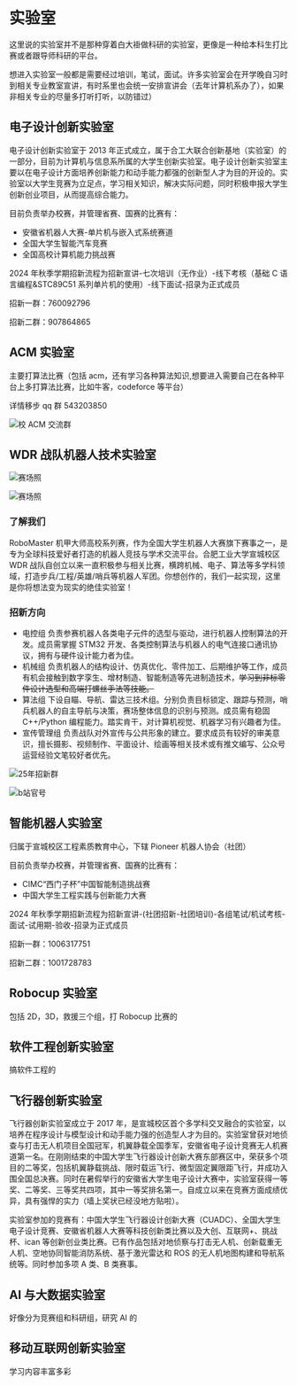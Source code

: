 # 实验室

<HelpUs content="更多实验室的介绍" />

这里说的实验室并不是那种穿着白大褂做科研的实验室，更像是一种给本科生打比赛或者跟导师科研的平台。

想进入实验室一般都是需要经过培训，笔试，面试。许多实验室会在开学晚自习时到相关专业教室宣讲，有时系里也会统一安排宣讲会（去年计算机系办了），如果非相关专业的尽量多打听打听，以防错过）

## 电子设计创新实验室

电子设计创新实验室于 2013 年正式成立，属于合工大联合创新基地（实验室）的一部分，目前为计算机与信息系所属的大学生创新实验室。电子设计创新实验室主要以在电子设计方面培养创新能力和动手能力都强的创新型人才为目的开设的。实验室以大学生竞赛为立足点，学习相关知识，解决实际问题，同时积极申报大学生创新创业项目，从而提高综合能力。

目前负责举办校赛，并管理省赛、国赛的比赛有：

- 安徽省机器人大赛-单片机与嵌入式系统赛道
- 全国大学生智能汽车竞赛
- 全国高校计算机能力挑战赛

2024 年秋季学期招新流程为招新宣讲-七次培训（无作业）-线下考核（基础 C 语言编程&STC89C51 系列单片机的使用）-线下面试-招录为正式成员

招新一群：760092796

招新二群：907864865

## ACM 实验室

主要打算法比赛（包括 acm，还有学习各种算法知识,想要进入需要自己在各种平台上多打算法比赛，比如牛客，codeforce 等平台）

详情移步 qq 群 543203850

![校 ACM 交流群](./media/image26.png)

## WDR 战队机器人技术实验室

![赛场照](./media/wdr_pic1.jpg)

![赛场照](./media/wdr_pic2.jpg)

### 了解我们

RoboMaster 机甲大师高校系列赛，作为全国大学生机器人大赛旗下赛事之一，是专为全球科技爱好者打造的机器人竞技与学术交流平台。合肥工业大学宣城校区 WDR 战队自创立以来一直积极参与相关比赛，横跨机械、电子、算法等多学科领域，打造步兵/工程/英雄/哨兵等机器人军团。你想创作的，我们一起实现，这里是你将想法变为现实的绝佳实验室！

### 招新方向

- 电控组
  负责参赛机器人各类电子元件的选型与驱动，进行机器人控制算法的开发。成员需掌握 STM32 开发、各类控制算法与机器人的电气连接口通讯协议，拥有与硬件设计能力者为佳。
- 机械组
  负责机器人的结构设计、仿真优化、零件加工、后期维护等工作，成员有机会接触到数字孪生、增材制造、智能制造等先进制造技术，~~学习到非标零件设计选型和高端打螺丝手法等技能。~~
- 算法组
  下设自瞄、导航、雷达三技术组。分别负责目标锁定、跟踪与预测，哨兵机器人的自主导航与决策，赛场整体信息的识别与预测。成员需有稳固 C++/Python 编程能力。踏实肯干，对计算机视觉、机器学习有兴趣者为佳。
- 宣传管理组
  负责战队对外宣传与公共形象的建立。要求成员有较好的审美意识，擅长摄影、视频制作、平面设计、绘画等相关技术或有推文编写、公众号运营经验文笔较好者优先。

![25年招新群](./media/wdr_enroll.jpg)

![b站官号](./media/wdr_bili.jpg)

## 智能机器人实验室

归属于宣城校区工程素质教育中心，下辖 Pioneer 机器人协会（社团）

目前负责举办校赛，并管理省赛、国赛的比赛有：

- CIMC“西门子杯”中国智能制造挑战赛
- 中国大学生工程实践与创新能力大赛

2024 年秋季学期招新流程为招新宣讲-(社团招新-社团培训)-各组笔试/机试考核-面试-试用期-验收-招录为正式成员

招新一群：1006317751

招新二群：1001728783

## Robocup 实验室

包括 2D，3D，救援三个组，打 Robocup 比赛的

## 软件工程创新实验室

搞软件工程的

## 飞行器创新实验室

飞行器创新实验室成立于 2017 年，是宣城校区首个多学科交叉融合的实验室，以培养在程序设计与模型设计和动手能力强的创造型人才为目的。实验室曾获对地侦查与打击无人机项目全国冠军，机翼静载全国季军，安徽省电子设计竞赛无人机赛道第一名。在刚刚结束的中国大学生飞行器设计创新大赛东部赛区中，荣获多个项目的二等奖，包括机翼静载挑战、限时载运飞行、微型固定翼限距飞行，并成功入围全国总决赛。同时在暑假举行的安徽省大学生电子设计大赛中，实验室获得一等奖、二等奖、三等奖共四项，其中一等奖排名第一。自成立以来在竞赛方面成绩优异，具有强悍的实力（墙上奖状已经没地方贴啦）。

实验室参加的竞赛有：中国大学生飞行器设计创新大赛（CUADC）、全国大学生电子设计竞赛、安徽省机器人大赛等科技创新类比赛以及大创、互联网+、挑战杯、ican 等创新创业类比赛。已有作品包括对地侦察与打击无人机、创新载重无人机、空地协同智能消防系统、基于激光雷达和 ROS 的无人机地图构建和导航系统等。同时参加多项 A 类、B 类赛事。

## AI 与大数据实验室

好像分为竞赛组和科研组，研究 AI 的

## 移动互联网创新实验室

学习内容丰富多彩
